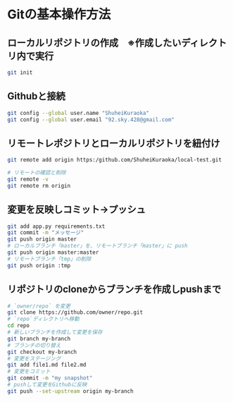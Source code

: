 # Gitの基本操作方法

## ローカルリポジトリの作成　※作成したいディレクトリ内で実行
```bash
git init
```

## Githubと接続
```bash
git config --global user.name "ShuheiKuraoka"
git config --global user.email "92.sky.428@gmail.com"
```

## リモートレポジトリとローカルリポジトリを紐付け
```bash
git remote add origin https:/github.com/ShuheiKuraoka/local-test.git

# リモートの確認と削除
git remote -v
git remote rm origin
```

## 変更を反映しコミット→プッシュ
```bash
git add app.py requirements.txt 
git commit -m "メッセージ"
git push origin master
# ローカルブランチ「master」を、リモートブランチ「master」に push 
git push origin master:master
# リモートブランチ「tmp」の削除
git push origin :tmp

```
## リポジトリのcloneからブランチを作成しpushまで
```bash
# `owner/repo` を変更
git clone https://github.com/owner/repo.git
# `repo`ディレクトリへ移動
cd repo
# 新しいブランチを作成して変更を保存
git branch my-branch
# ブランチの切り替え
git checkout my-branch
# 変更をステージング
git add file1.md file2.md
# 変更をコミット
git commit -m "my snapshot"
# pushして変更をGithubに反映
git push --set-upstream origin my-branch
```
